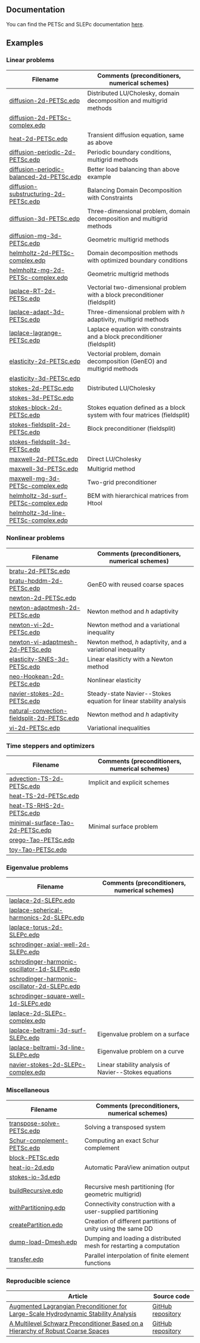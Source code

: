 ## Documentation
You can find the PETSc and SLEPc documentation [here](https://doc.freefem.org/documentation/petsc/index.html).

## Examples
### Linear problems
| Filename                                                                                                                                                      | Comments (preconditioners, numerical schemes)                                 |
|---------------------------------------------------------------------------------------------------------------------------------------------------------------|-------------------------------------------------------------------------------|
| [diffusion-2d-PETSc.edp](https://github.com/FreeFem/FreeFem-sources/tree/develop/examples/hpddm/diffusion-2d-PETSc.edp)                                       | Distributed LU/Cholesky, domain decomposition and multigrid methods           |
| [diffusion-2d-PETSc-complex.edp](https://github.com/FreeFem/FreeFem-sources/tree/develop/examples/hpddm/diffusion-2d-PETSc-complex.edp)                       | &nbsp;                                                                        |
| [heat-2d-PETSc.edp](https://github.com/FreeFem/FreeFem-sources/tree/develop/examples/hpddm/heat-2d-PETSc.edp)                                                 | Transient diffusion equation, same as above                                   |
| [diffusion-periodic-2d-PETSc.edp](https://github.com/FreeFem/FreeFem-sources/tree/develop/examples/hpddm/diffusion-periodic-2d-PETSc.edp)                     | Periodic boundary conditions, multigrid methods                               |
| [diffusion-periodic-balanced-2d-PETSc.edp](https://github.com/FreeFem/FreeFem-sources/tree/develop/examples/hpddm/diffusion-periodic-balanced-2d-PETSc.edp)   | Better load balancing than above example                                      |
| [diffusion-substructuring-2d-PETSc.edp](https://github.com/FreeFem/FreeFem-sources/tree/develop/examples/hpddm/diffusion-substructuring-2d-PETSc.edp)         | Balancing Domain Decomposition with Constraints                               |
| [diffusion-3d-PETSc.edp](https://github.com/FreeFem/FreeFem-sources/tree/develop/examples/hpddm/diffusion-3d-PETSc.edp)                                       | Three-dimensional problem, domain decomposition and multigrid methods         |
| [diffusion-mg-3d-PETSc.edp](https://github.com/FreeFem/FreeFem-sources/tree/develop/examples/hpddm/diffusion-mg-3d-PETSc.edp)                                 | Geometric multigrid methods                                                   |
| [helmholtz-2d-PETSc-complex.edp](https://github.com/FreeFem/FreeFem-sources/tree/develop/examples/hpddm/helmholtz-2d-PETSc-complex.edp)                       | Domain decomposition methods with optimized boundary conditions               |
| [helmholtz-mg-2d-PETSc-complex.edp](https://github.com/FreeFem/FreeFem-sources/tree/develop/examples/hpddm/helmholtz-mg-2d-PETSc-complex.edp)                 | Geometric multigrid methods                                                   |
| [laplace-RT-2d-PETSc.edp](https://github.com/FreeFem/FreeFem-sources/tree/develop/examples/hpddm/laplace-RT-2d-PETSc.edp)                                     | Vectorial two-dimensional problem with a block preconditioner (fieldsplit)    |
| [laplace-adapt-3d-PETSc.edp](https://github.com/FreeFem/FreeFem-sources/tree/develop/examples/hpddm/laplace-adapt-3d-PETSc.edp)                               | Three-dimensional problem with *h* adaptivity, multigrid methods              |
| [laplace-lagrange-PETSc.edp](https://github.com/FreeFem/FreeFem-sources/tree/develop/examples/hpddm/laplace-lagrange-PETSc.edp)                               | Laplace equation with constraints and a block preconditioner (fieldsplit)     |
| [elasticity-2d-PETSc.edp](https://github.com/FreeFem/FreeFem-sources/tree/develop/examples/hpddm/elasticity-2d-PETSc.edp)                                     | Vectorial problem, domain decomposition (GenEO) and multigrid methods         |
| [elasticity-3d-PETSc.edp](https://github.com/FreeFem/FreeFem-sources/tree/develop/examples/hpddm/elasticity-3d-PETSc.edp)                                     | &nbsp;                                                                        |
| [stokes-2d-PETSc.edp](https://github.com/FreeFem/FreeFem-sources/tree/develop/examples/hpddm/stokes-2d-PETSc.edp)                                             | Distributed LU/Cholesky                                                       |
| [stokes-3d-PETSc.edp](https://github.com/FreeFem/FreeFem-sources/tree/develop/examples/hpddm/stokes-3d-PETSc.edp)                                             | &nbsp;                                                                        |
| [stokes-block-2d-PETSc.edp](https://github.com/FreeFem/FreeFem-sources/tree/develop/examples/hpddm/stokes-block-2d-PETSc.edp)                                 | Stokes equation defined as a block system with four matrices (fieldsplit)     |
| [stokes-fieldsplit-2d-PETSc.edp](https://github.com/FreeFem/FreeFem-sources/tree/develop/examples/hpddm/stokes-fieldsplit-2d-PETSc.edp)                       | Block preconditioner (fieldsplit)                                             |
| [stokes-fieldsplit-3d-PETSc.edp](https://github.com/FreeFem/FreeFem-sources/tree/develop/examples/hpddm/stokes-fieldsplit-3d-PETSc.edp)                       | &nbsp;                                                                        |
| [maxwell-2d-PETSc.edp](https://github.com/FreeFem/FreeFem-sources/tree/develop/examples/hpddm/maxwell-2d-PETSc.edp)                                           | Direct LU/Cholesky                                                            |
| [maxwell-3d-PETSc.edp](https://github.com/FreeFem/FreeFem-sources/tree/develop/examples/hpddm/maxwell-3d-PETSc.edp)                                           | Multigrid method                                                              |
| [maxwell-mg-3d-PETSc-complex.edp](https://github.com/FreeFem/FreeFem-sources/tree/develop/examples/hpddm/maxwell-mg-3d-PETSc-complex.edp)                     | Two-grid preconditioner                                                       |
| [helmholtz-3d-surf-PETSc-complex.edp](https://github.com/FreeFem/FreeFem-sources/tree/develop/examples/hpddm/helmholtz-3d-surf-PETSc-complex.edp)             | BEM with hierarchical matrices from Htool                                     |
| [helmholtz-3d-line-PETSc-complex.edp](https://github.com/FreeFem/FreeFem-sources/tree/develop/examples/hpddm/helmholtz-3d-line-PETSc-complex.edp)             |                                                                               |

### Nonlinear problems
| Filename                                                                                                                                                          | Comments (preconditioners, numerical schemes)                                 |
|-------------------------------------------------------------------------------------------------------------------------------------------------------------------|-------------------------------------------------------------------------------|
| [bratu-2d-PETSc.edp](https://github.com/FreeFem/FreeFem-sources/tree/develop/examples/hpddm/bratu-2d-PETSc.edp)                                                   | &nbsp;                                                                        |
| [bratu-hpddm-2d-PETSc.edp](https://github.com/FreeFem/FreeFem-sources/tree/develop/examples/hpddm/bratu-hpddm-2d-PETSc.edp)                                       | GenEO with reused coarse spaces                                               |
| [newton-2d-PETSc.edp](https://github.com/FreeFem/FreeFem-sources/tree/develop/examples/hpddm/newton-2d-PETSc.edp)                                                 | &nbsp;                                                                        |
| [newton-adaptmesh-2d-PETSc.edp](https://github.com/FreeFem/FreeFem-sources/tree/develop/examples/hpddm/newton-adaptmesh-2d-PETSc.edp)                             | Newton method and *h* adaptivity                                              |
| [newton-vi-2d-PETSc.edp](https://github.com/FreeFem/FreeFem-sources/tree/develop/examples/hpddm/newton-vi-2d-PETSc.edp)                                           | Newton method and a variational inequality                                    |
| [newton-vi-adaptmesh-2d-PETSc.edp](https://github.com/FreeFem/FreeFem-sources/tree/develop/examples/hpddm/newton-vi-adaptmesh-2d-PETSc.edp)                       | Newton method, *h* adaptivity, and a variational inequality                   |
| [elasticity-SNES-3d-PETSc.edp](https://github.com/FreeFem/FreeFem-sources/tree/develop/examples/hpddm/elasticity-SNES-3d-PETSc.edp)                               | Linear elasiticty with a Newton method                                        |
| [neo-Hookean-2d-PETSc.edp](https://github.com/FreeFem/FreeFem-sources/tree/develop/examples/hpddm/neo-Hookean-2d-PETSc.edp)                                       | Nonlinear elasticity                                                          |
| [navier-stokes-2d-PETSc.edp](https://github.com/FreeFem/FreeFem-sources/tree/develop/examples/hpddm/navier-stokes-2d-PETSc.edp)                                   | Steady-state Navier--Stokes equation for linear stability analysis            |
| [natural-convection-fieldsplit-2d-PETSc.edp](https://github.com/FreeFem/FreeFem-sources/tree/develop/examples/hpddm/natural-convection-fieldsplit-2d-PETSc.edp)   | Newton method and *h* adaptivity                                              |
| [vi-2d-PETSc.edp](https://github.com/FreeFem/FreeFem-sources/tree/develop/examples/hpddm/vi-2d-PETSc.edp)                                                         | Variational inequalities                                                      |

### Time steppers and optimizers
| Filename                                                                                                                                      | Comments (preconditioners, numerical schemes) |
|-----------------------------------------------------------------------------------------------------------------------------------------------|-----------------------------------------------|
| [advection-TS-2d-PETSc.edp](https://github.com/FreeFem/FreeFem-sources/tree/develop/examples/hpddm/advection-TS-2d-PETSc.edp)                 | Implicit and explicit schemes                 |
| [heat-TS-2d-PETSc.edp](https://github.com/FreeFem/FreeFem-sources/tree/develop/examples/hpddm/heat-TS-2d-PETSc.edp)                           | &nbsp;                                        |
| [heat-TS-RHS-2d-PETSc.edp](https://github.com/FreeFem/FreeFem-sources/tree/develop/examples/hpddm/heat-TS-RHS-2d-PETSc.edp)                   | &nbsp;                                        |
| [minimal-surface-Tao-2d-PETSc.edp](https://github.com/FreeFem/FreeFem-sources/tree/develop/examples/hpddm/minimal-surface-Tao-2d-PETSc.edp)   | Minimal surface problem                       |
| [orego-Tao-PETSc.edp](https://github.com/FreeFem/FreeFem-sources/tree/develop/examples/hpddm/orego-Tao-PETSc.edp)                             | &nbsp;                                        |
| [toy-Tao-PETSc.edp](https://github.com/FreeFem/FreeFem-sources/tree/develop/examples/hpddm/toy-Tao-PETSc.edp)                                 | &nbsp;                                        |

### Eigenvalue problems
| Filename                                                                                                                                                              | Comments (preconditioners, numerical schemes) |
|-----------------------------------------------------------------------------------------------------------------------------------------------------------------------|-------------------------------------------------------|
| [laplace-2d-SLEPc.edp](https://github.com/FreeFem/FreeFem-sources/tree/develop/examples/hpddm/laplace-2d-SLEPc.edp)                                                   | &nbsp;                                                |
| [laplace-spherical-harmonics-2d-SLEPc.edp](https://github.com/FreeFem/FreeFem-sources/tree/develop/examples/hpddm/laplace-spherical-harmonics-2d-SLEPc.edp)           | &nbsp;                                                |
| [laplace-torus-2d-SLEPc.edp](https://github.com/FreeFem/FreeFem-sources/tree/develop/examples/hpddm/laplace-torus-2d-SLEPc.edp)                                       | &nbsp;                                                |
| [schrodinger-axial-well-2d-SLEPc.edp](https://github.com/FreeFem/FreeFem-sources/tree/develop/examples/hpddm/schrodinger-axial-well-2d-SLEPc.edp)                     | &nbsp;                                                |
| [schrodinger-harmonic-oscillator-1d-SLEPc.edp](https://github.com/FreeFem/FreeFem-sources/tree/develop/examples/hpddm/schrodinger-harmonic-oscillator-1d-SLEPc.edp)   | &nbsp;                                                |
| [schrodinger-harmonic-oscillator-2d-SLEPc.edp](https://github.com/FreeFem/FreeFem-sources/tree/develop/examples/hpddm/schrodinger-harmonic-oscillator-2d-SLEPc.edp)   | &nbsp;                                                |
| [schrodinger-square-well-1d-SLEPc.edp](https://github.com/FreeFem/FreeFem-sources/tree/develop/examples/hpddm/schrodinger-square-well-1d-SLEPc.edp)                   | &nbsp;                                                |
| [laplace-2d-SLEPc-complex.edp](https://github.com/FreeFem/FreeFem-sources/tree/develop/examples/hpddm/laplace-2d-SLEPc-complex.edp)                                   | &nbsp;                                                |
| [laplace-beltrami-3d-surf-SLEPc.edp](https://github.com/FreeFem/FreeFem-sources/tree/develop/examples/hpddm/laplace-beltrami-3d-surf-SLEPc.edp)                       | Eigenvalue problem on a surface                       |
| [laplace-beltrami-3d-line-SLEPc.edp](https://github.com/FreeFem/FreeFem-sources/tree/develop/examples/hpddm/laplace-beltrami-3d-line-SLEPc.edp)                       | Eigenvalue problem on a curve                         |
| [navier-stokes-2d-SLEPc-complex.edp](https://github.com/FreeFem/FreeFem-sources/tree/develop/examples/hpddm/navier-stokes-2d-SLEPc-complex.edp)                       | Linear stability analysis of Navier--Stokes equations |

### Miscellaneous
| Filename                                                                                                                          | Comments (preconditioners, numerical schemes) |
|-----------------------------------------------------------------------------------------------------------------------------------|---------------------------------------------------------------------|
| [transpose-solve-PETSc.edp](https://github.com/FreeFem/FreeFem-sources/tree/develop/examples/hpddm/transpose-solve-PETSc.edp)     | Solving a transposed system                                         |
| [Schur-complement-PETSc.edp](https://github.com/FreeFem/FreeFem-sources/tree/develop/examples/hpddm/Schur-complement-PETSc.edp)   | Computing an exact Schur complement                                 |
| [block-PETSc.edp](https://github.com/FreeFem/FreeFem-sources/tree/develop/examples/hpddm/block-PETSc.edp)                         | &nbsp;                                                              |
| [heat-io-2d.edp](https://github.com/FreeFem/FreeFem-sources/tree/develop/examples/hpddm/heat-io-2d.edp)                           | Automatic ParaView animation output                                 |
| [stokes-io-3d.edp](https://github.com/FreeFem/FreeFem-sources/tree/develop/examples/hpddm/stokes-io-3d.edp)                       | &nbsp;                                                              |
| [buildRecursive.edp](https://github.com/FreeFem/FreeFem-sources/tree/develop/examples/hpddm/buildRecursive.edp)                   | Recursive mesh partitioning (for geometric multigrid)               |
| [withPartitioning.edp](https://github.com/FreeFem/FreeFem-sources/tree/develop/examples/hpddm/withPartitioning.edp)               | Connectivity construction with a user-supplied partitioning         |
| [createPartition.edp](https://github.com/FreeFem/FreeFem-sources/tree/develop/examples/hpddm/createPartition.edp)                 | Creation of different partitions of unity using the same DD         |
| [dump-load-Dmesh.edp](https://github.com/FreeFem/FreeFem-sources/tree/develop/examples/hpddm/dump-load-Dmesh.edp)                 | Dumping and loading a distributed mesh for restarting a computation |
| [transfer.edp](https://github.com/FreeFem/FreeFem-sources/tree/develop/examples/hpddm/transfer.edp)                               | Parallel interpolation of finite element functions                  |

### Reproducible science
| Article                                                                                                                                                       | Source code                                                   |
|---------------------------------------------------------------------------------------------------------------------------------------------------------------|---------------------------------------------------------------|
| [Augmented Lagrangian Preconditioner for Large-Scale Hydrodynamic Stability Analysis](https://www.sciencedirect.com/science/article/pii/S0045782519301914)    | [GitHub repository](https://github.com/prj-/moulin2019al)     |
| [A Multilevel Schwarz Preconditioner Based on a Hierarchy of Robust Coarse Spaces](https://hal.archives-ouvertes.fr/hal-02151184/document)                    | [GitHub repository](https://github.com/prj-/aldaas2019multi)  |

